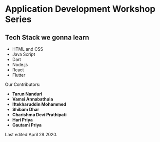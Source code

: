<h1> Application Development Workshop Series </h1>

<h2> Tech Stack we gonna learn </h2>

<ul>
  <li> HTML and CSS </li>
  <li> Java Script </li>
  <li> Dart </li>
  <li> Node.js </li>
  <li> React </li>
  <li> Flutter </li>
</ul>

Our Contributors:
<ul>
  <li> <b> Tarun Nanduri </b> </li>
  <li> <b> Vamsi Annabathula </b> </li>
  <li> <b> Iftekharuddin Mohammed </b> </li>
  <li> <b> Shibam Dhar </b> </li>
  <li> <b> Charishma Devi Prathipati </b> </li>
  <li> <b> Hari Priya </b> </li>
  <li> <b> Gautami Priya </b> </li>
</ul>

Last edited April 28 2020.
